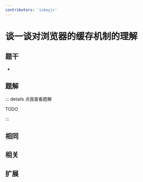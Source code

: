 ```yaml
---
contributors: 'isboyjc'
---
```


# 谈一谈对浏览器的缓存机制的理解

## 题干

- 



## 题解

::: details 点我查看题解

  TODO

:::



## 相同


## 相关


## 扩展


